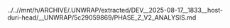 ../..//mnt/h/ARCHIVE/.UNWRAP/extracted/DEV__2025-08-17__1833__host-duri-head/__UNWRAP/5c29059869/PHASE_Z_V2_ANALYSIS.md